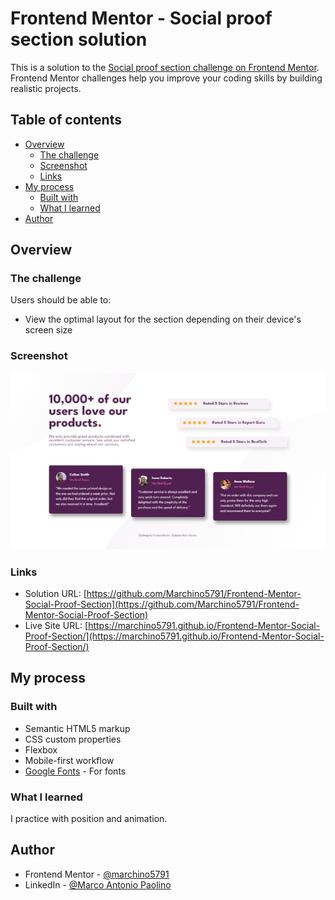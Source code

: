 # Frontend Mentor - Social proof section solution

This is a solution to the [Social proof section challenge on Frontend Mentor](https://www.frontendmentor.io/challenges/social-proof-section-6e0qTv_bA). Frontend Mentor challenges help you improve your coding skills by building realistic projects. 

## Table of contents

- [Overview](#overview)
  - [The challenge](#the-challenge)
  - [Screenshot](#screenshot)
  - [Links](#links)
- [My process](#my-process)
  - [Built with](#built-with)
  - [What I learned](#what-i-learned)
- [Author](#author)

## Overview

### The challenge

Users should be able to:

- View the optimal layout for the section depending on their device's screen size

### Screenshot

 ![alt text](https://github.com/Marchino5791/Frontend-Mentor-Social-Proof-Section/blob/main/Screenshot%20SPS.png)

### Links

- Solution URL: [https://github.com/Marchino5791/Frontend-Mentor-Social-Proof-Section](https://github.com/Marchino5791/Frontend-Mentor-Social-Proof-Section)
- Live Site URL: [https://marchino5791.github.io/Frontend-Mentor-Social-Proof-Section/](https://marchino5791.github.io/Frontend-Mentor-Social-Proof-Section/)

## My process

### Built with

- Semantic HTML5 markup
- CSS custom properties
- Flexbox
- Mobile-first workflow
- [Google Fonts](https://fonts.google.com/) - For fonts

### What I learned

I practice with position and animation.

## Author

- Frontend Mentor - [@marchino5791](https://www.frontendmentor.io/profile/marchino5791)
- LinkedIn - [@Marco Antonio Paolino](https://www.linkedin.com/in/marco-paolino)
